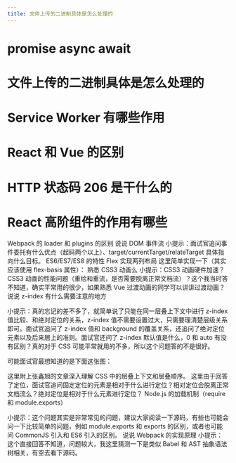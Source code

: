 ```yaml
---
title: 文件上传的二进制具体是怎么处理的
---
```


# promise async await
# 文件上传的二进制具体是怎么处理的

# Service Worker 有哪些作用

# React 和 Vue 的区别

# HTTP 状态码 206 是干什么的

# React 高阶组件的作用有哪些

Webpack 的 loader 和 plugins 的区别
说说 DOM 事件流
小提示：面试官追问事件委托有什么优点（起码两个以上）、target/currentTarget/relateTarget 具体指向什么目标。
ES6/ES7/ES8 的特性
Flex 实现两列布局
这里简单实现一下（其实应该使用 flex-basis 属性）：
熟悉 CSS3 动画么
小提示：CSS3 动画硬件加速？CSS3 动画的性能问题（重绘和重流，是否需要脱离正常文档流）？这个我当时答不知道，确实平常用的很少，如果熟悉 Vue 过渡动画的同学可以讲讲过渡动画？
说说 z-index 有什么需要注意的地方

小提示：真的忘记的差不多了，就简单说了只能在同一层叠上下文中进行 z-index 值比较、和绝对定位的关系，z-index 值不需要设置过大，只需要理清楚层级关系即可。面试官追问了 z-index 值和 background 的覆盖关系，还追问了绝对定位元素以及后来居上的准则。面试官还问了 z-index 默认值是什么，0 和 auto 有没有区别？真的对于 CSS 可能平常就用的不多，所以这个问题答的不是很好。

可能面试官最想知道的是下面这张图：

这里附上张鑫旭的文章深入理解 CSS 中的层叠上下文和层叠顺序。
这里由于回答了定位，面试官追问固定定位的元素是相对于什么进行定位？相对定位会脱离正常文档流么？绝对定位是相对于什么元素进行定位？
Node.js 的加载机制（require 和 module.exports）

小提示：这个问题其实是非常常见的问题，建议大家阅读一下源码，有些也可能会问一下比较简单的问题，例如 module.exports 和 exports 的区别，或者也可能问 CommonJS 引入和 ES6 引入的区别。
说说 Webpack 的实现原理
小提示：这个直接回答不知道，问题较大，我这里猜测一下是类似 Babel 和 AST 抽象语法树相关，有空去看下源码。
